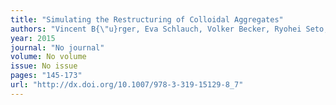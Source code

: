 ```yaml
---
title: "Simulating the Restructuring of Colloidal Aggregates"
authors: "Vincent B{\"u}rger, Eva Schlauch, Volker Becker, Ryohei Seto, Marek Behr, Heiko Briesen"
year: 2015
journal: "No journal"
volume: No volume
issue: No issue
pages: "145-173"
url: "http://dx.doi.org/10.1007/978-3-319-15129-8_7"
---
```

